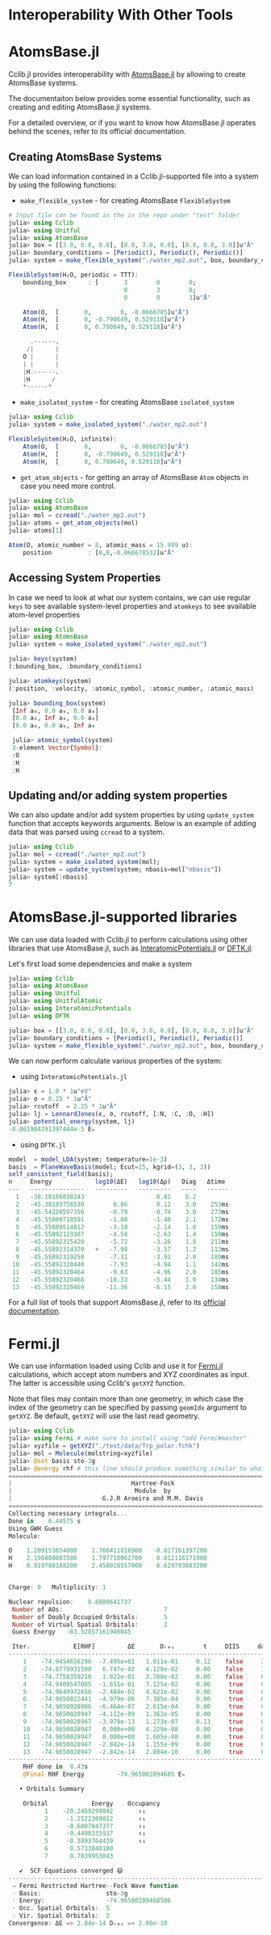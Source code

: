 # Interoperability With Other Tools

# AtomsBase.jl

Cclib.jl provides interoperability with [AtomsBase.jl](https://github.com/JuliaMolSim/AtomsBase.jl) by allowing to create AtomsBase systems.

The documentaiton below provides some essential functionality, such as creating and editing AtomsBase.jl systems.

For a detailed overview, or if you want to know how AtomsBase.jl operates behind the scenes, refer to its official documentation.

## Creating AtomsBase Systems
We can load information contained in a Cclib.jl-supported file into a system by using the following functions:
- `make_flexible_system` - for creating AtomsBase `FlexibleSystem`

```Julia
# Input file can be found in the in the repo under "test" folder
julia> using Cclib
julia> using Unitful
julia> using AtomsBase
julia> box = [[3.0, 0.0, 0.0], [0.0, 3.0, 0.0], [0.0, 0.0, 3.0]]u"Å"
julia> boundary_conditions = [Periodic(), Periodic(), Periodic()]
julia> system = make_flexible_system("./water_mp2.out", box, boundary_conditions)

FlexibleSystem(H₂O, periodic = TTT):
    bounding_box      : [       3        0        0;
                                0        3        0;
                                0        0        3]u"Å"

    Atom(O,  [       0,        0, -0.0666785]u"Å")
    Atom(H,  [       0, -0.790649, 0.529118]u"Å")
    Atom(H,  [       0, 0.790649, 0.529118]u"Å")

      .------.
     /|      |
    O |      |
    | |      |
    |H.------.
    |H      /
    *------*

```

- `make_isolated_system` - for creating AtomsBase `isolated_system`

```Julia
julia> using Cclib
julia> system = make_isolated_system("./water_mp2.out")

FlexibleSystem(H₂O, infinite):
    Atom(O,  [       0,        0, -0.0666785]u"Å")
    Atom(H,  [       0, -0.790649, 0.529118]u"Å")
    Atom(H,  [       0, 0.790649, 0.529118]u"Å")
```

- `get_atom_objects` - for getting an array of AtomsBase `Atom` objects in case you need more control.

```Julia
julia> using Cclib
julia> using AtomsBase
julia> mol = ccread("./water_mp2.out")
julia> atoms = get_atom_objects(mol)
julia> atoms[1]

Atom(O, atomic_number = 8, atomic_mass = 15.999 u):
    position          : [0,0,-0.066678532]u"Å"
```
## Accessing System Properties
In case we need to look at what our system contains, we can use regular `keys` to see available system-level properties and `atomkeys` to see available atom-level properties

```Julia
julia> using Cclib
julia> using AtomsBase
julia> system = make_isolated_system("./water_mp2.out")

julia> keys(system)
(:bounding_box, :boundary_conditions)

julia> atomkeys(system)
(:position, :velocity, :atomic_symbol, :atomic_number, :atomic_mass)

julia> bounding_box(system)
 [Inf a₀, 0.0 a₀, 0.0 a₀]
 [0.0 a₀, Inf a₀, 0.0 a₀]
 [0.0 a₀, 0.0 a₀, Inf a₀

 julia> atomic_symbol(system)
 3-element Vector{Symbol}:
 :O
 :H
 :H
```

## Updating and/or adding system properties
We can also update and/or add system properties by using `update_system` function that accepts keywords arguments. Below is an example of adding data that was parsed using `ccread` to a system.
```Julia
julia> using Cclib
julia> mol = ccread("./water_mp2.out")
julia> system = make_isolated_system(mol);
julia> system = update_system(system; nbasis=mol["nbasis"])
julia> system[:nbasis]
7
```

# AtomsBase.jl-supported libraries

We can use data loaded with Cclib.jl to perform calculations using other libraries that use AtomsBase.jl, such as [InteratomicPotentials.jl](https://github.com/cesmix-mit/InteratomicPotentials.jl) or [DFTK.jl](https://github.com/JuliaMolSim/DFTK.jl).

Let's first load some dependencies and make a system
```Julia
julia> using Cclib
julia> using AtomsBase
julia> using Unitful
julia> using UnitfulAtomic
julia> using InteratomicPotentials
julia> using DFTK

julia> box = [[3.0, 0.0, 0.0], [0.0, 3.0, 0.0], [0.0, 0.0, 3.0]]u"Å"
julia> boundary_conditions = [Periodic(), Periodic(), Periodic()]
julia> system = make_flexible_system("./water_mp2.out", box, boundary_conditions);
```

We can now perform calculate various properties of the system:
- using `InteratomicPotentials.jl`
```Julia
julia> ϵ = 1.0 * 1u"eV"
julia> σ = 0.25 * 1u"Å"
julia> rcutoff  = 2.25 * 1u"Å"
julia> lj = LennardJones(ϵ, σ, rcutoff, [:N, :C, :O, :H])
julia> potential_energy(system, lj)
-8.061904291397444e-5 Eₕ
```

- using `DFTK.jl`
```Julia
model  = model_LDA(system; temperature=1e-3)
basis  = PlaneWaveBasis(model; Ecut=15, kgrid=(3, 3, 3))
self_consistent_field(basis);
n     Energy            log10(ΔE)   log10(Δρ)   Diag   Δtime
---   ---------------   ---------   ---------   ----   ------
  1   -38.18166038243                    0.81    5.2
  2   -45.38103756530        0.86        0.12    3.0    253ms
  3   -45.54220597356       -0.79       -0.74    3.0    273ms
  4   -45.55809718591       -1.80       -1.40    2.1    172ms
  5   -45.55889514812       -3.10       -2.14    1.0    159ms
  6   -45.55892123307       -4.58       -2.63    1.4    158ms
  7   -45.55892315420       -5.72       -3.26    1.8    211ms
  8   -45.55892314370   +   -7.98       -3.57    1.2    113ms
  9   -45.55892319258       -7.31       -3.92    2.0    189ms
 10   -45.55892320440       -7.93       -4.94    1.1    142ms
 11   -45.55892320464       -9.63       -4.96    2.0    185ms
 12   -45.55892320468      -10.33       -5.44    1.0    134ms
 13   -45.55892320469      -11.36       -6.15    2.0    158ms
```

For a full list of tools that support AtomsBase.jl, refer to its [official
documentation](https://github.com/JuliaMolSim/AtomsBase.jl).

# Fermi.jl

We can use information loaded using Cclib and use it for [Fermi.jl](https://github.com/FermiQC/Fermi.jl) calculations, which accept atom numbers and XYZ coordinates as input. The latter is accessible using Cclib's `getXYZ` function.

Note that files may contain more than one geometry, in which case the index of the geometry can be specified by passing `geomIdx` argument to `getXYZ`. Be default, `getXYZ` will use the last read geometry.
```Julia
julia> using Cclib
julia> using Fermi # make sure to install using "add Fermi#master"
julia> xyzfile = getXYZ("./test/data/Trp_polar.fchk")
julia> mol = Molecule(molstring=xyzfile)
julia> @set basis sto-3g
julia> @energy rhf # this line should produce something similar to what is below.
================================================================================
|                                 Hartree-Fock                                 |
|                                  Module  by                                  |
|                         G.J.R Aroeira and M.M. Davis                         |
================================================================================
Collecting necessary integrals...
Done in    0.44575 s
Using GWH Guess
Molecule:

O    1.209153654800    1.766411818900   -0.017161397200
H    2.198480007500    1.797710062700    0.012116171900
H    0.919788188200    2.458018557000    0.629793883200


Charge: 0   Multiplicity: 1

Nuclear repulsion:    8.8880641737
 Number of AOs:                            7
 Number of Doubly Occupied Orbitals:       5
 Number of Virtual Spatial Orbitals:       2
 Guess Energy   -83.52857161946045

 Iter.            E[RHF]         ΔE       Dᵣₘₛ        t     DIIS     damp
--------------------------------------------------------------------------------
    1    -74.9454656296  -7.495e+01   1.011e-01     0.12    false     2.18
    2    -74.8779931590   6.747e-02   4.129e-02     0.00    false     1.47
    3    -74.7758359210   1.022e-01   3.788e-02     0.00    false     0.00
    4    -74.9409547085  -1.651e-01   7.125e-02     0.06     true     0.00
    5    -74.9649972656  -2.404e-02   4.621e-02     0.00     true     0.00
    6    -74.9650022441  -4.979e-06   7.385e-04     0.00     true     0.00
    7    -74.9650028906  -6.464e-07   2.615e-04     0.00     true     0.00
    8    -74.9650028947  -4.112e-09   1.362e-05     0.00     true     0.00
    9    -74.9650028947  -3.979e-13   1.273e-07     0.13     true     0.00
    10   -74.9650028947   0.000e+00   4.229e-08     0.00     true     0.00
    11   -74.9650028947   0.000e+00   1.605e-08     0.00     true     0.00
    12   -74.9650028947  -2.842e-14   1.155e-09     0.00     true     0.00
    13   -74.9650028947  -2.842e-14   2.004e-10     0.00     true     0.00
--------------------------------------------------------------------------------
    RHF done in  0.43s
    @Final RHF Energy         -74.965002894685 Eₕ

   • Orbitals Summary

    Orbital            Energy    Occupancy
          1    -20.2459299842       ↿⇂
          2     -1.2522309022       ↿⇂
          3     -0.6007847377       ↿⇂
          4     -0.4490335937       ↿⇂
          5     -0.3893764439       ↿⇂
          6      0.5733840180
          7      0.7039953043

   ✔  SCF Equations converged 😄
--------------------------------------------------------------------------------
 ⇒ Fermi Restricted Hartree--Fock Wave function
 ⋅ Basis:                  sto-3g
 ⋅ Energy:                 -74.96500289468506
 ⋅ Occ. Spatial Orbitals:  5
 ⋅ Vir. Spatial Orbitals:  2
Convergence: ΔE => 2.84e-14 Dᵣₘₛ => 2.00e-10
```